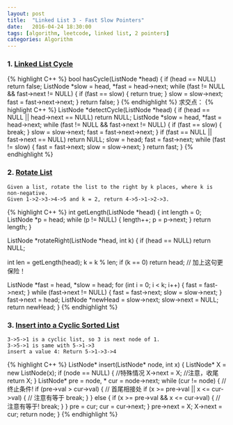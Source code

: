 ```yaml
---
layout: post
title:  "Linked List 3 - Fast Slow Pointers"
date:   2016-04-24 18:30:00
tags: [algorithm, leetcode, linked list, 2 pointers]
categories: Algorithm
---
```


### 1. [Linked List Cycle](http://www.lintcode.com/en/problem/linked-list-cycle/)
{% highlight C++ %}
bool hasCycle(ListNode *head) {
  if (head == NULL) return false;
  ListNode *slow = head, *fast = head->next;
  while (fast != NULL && fast->next != NULL) {
    if (fast == slow) {
      return true;
    }
    slow = slow->next;
    fast = fast->next->next;
  }
  return false;
}
{% endhighlight %}
求交点：
{% highlight C++ %}
ListNode *detectCycle(ListNode *head) {
  if (head == NULL || head->next == NULL) return NULL;
  ListNode *slow = head, *fast = head->next;
  while (fast != NULL && fast->next != NULL) {
    if (fast == slow) {
      break;
    }
    slow = slow->next;
    fast = fast->next->next;
  }
  if (fast == NULL || fast->next == NULL) return NULL;
  slow = head;
  fast = fast->next;
  while (fast != slow) {
    fast = fast->next;
    slow = slow->next;
  }
  return fast;
}
{% endhighlight %}

### 2. [Rotate List](http://www.lintcode.com/en/problem/rotate-list/)
```
Given a list, rotate the list to the right by k places, where k is non-negative.
Given 1->2->3->4->5 and k = 2, return 4->5->1->2->3.
```
{% highlight C++ %}
int getLength(ListNode *head) {
  int length = 0;
  ListNode *p = head;
  while (p != NULL) {
    length++;
    p = p->next;
  }
  return length;
}

ListNode *rotateRight(ListNode *head, int k) {
  if (head == NULL) return NULL;

  int len = getLength(head);
  k = k % len;
  if (k == 0) return head;  // 加上这句更保险！

  ListNode *fast = head, *slow = head;
  for (int i = 0; i < k; i++) {
    fast = fast->next;
  }
  while (fast->next != NULL) {
    fast = fast->next;
    slow = slow->next;
  }
  fast->next = head;
  ListNode *newHead = slow->next;
  slow->next = NULL;
  return newHead;
}
{% endhighlight %}

### 3. [Insert into a Cyclic Sorted List](http://www.lintcode.com/en/problem/insert-into-a-cyclic-sorted-list/)
```
3->5->1 is a cyclic list, so 3 is next node of 1.
3->5->1 is same with 5->1->3
insert a value 4: Return 5->1->3->4
```
{% highlight C++ %}
ListNode* insert(ListNode* node, int x) {
  ListNode* X = new ListNode(x);
  if (node == NULL) {  //特殊情况
    X->next = X;       //注意，收尾
    return X;
  }
  ListNode* pre = node, * cur = node->next;
  while (cur != node) {                      // 终止条件!
    if (pre->val > cur->val) {               // 首尾相接处
      if (x >= pre->val || x <= cur->val) {  // 注意有等于
        break;
      }
    } else {
      if (x >= pre->val && x <= cur->val) {  // 注意有等于!
        break;
      }
    }
    pre = cur;
    cur = cur->next;
  }
  pre->next = X;
  X->next = cur;
  return node;
}
{% endhighlight %}

